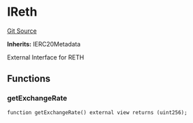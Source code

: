 # IReth
[Git Source](https://github.com/larrythecucumber321/protocol/blob/aabf2c9d4120808940fb3be9193cb66ea71ac351/contracts/plugins/assets/rocket-eth/IReth.sol)

**Inherits:**
IERC20Metadata

External Interface for RETH


## Functions
### getExchangeRate


```solidity
function getExchangeRate() external view returns (uint256);
```

